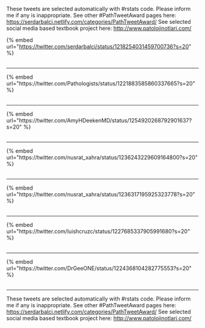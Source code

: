 

These tweets are selected automatically with #rstats code. Please inform me if any is inappropriate.
See other #PathTweetAward pages here: https://serdarbalci.netlify.com/categories/PathTweetAward/ 
See selected social media based textbook project here: http://www.patolojinotlari.com/

{% embed url="https://twitter.com/serdarbalci/status/1218254031459700736?s=20" %}<br>
<br>
<hr>
{% embed url="https://twitter.com/Pathologists/status/1221883585860337665?s=20" %}<br>
<br>
<hr>
{% embed url="https://twitter.com/AmyHDeekenMD/status/1254920268792901637?s=20" %}<br>
<br>
<hr>
{% embed url="https://twitter.com/nusrat_xahra/status/1236243229609164800?s=20" %}<br>
<br>
<hr>
{% embed url="https://twitter.com/nusrat_xahra/status/1236317195925323778?s=20" %}<br>
<br>
<hr>
{% embed url="https://twitter.com/luishcruzc/status/1227685337905991680?s=20" %}<br>
<br>
<hr>
{% embed url="https://twitter.com/DrGeeONE/status/1224368104282775553?s=20" %}<br>
<br>
<hr>


These tweets are selected automatically with #rstats code. Please inform me if any is inappropriate.
See other #PathTweetAward pages here: https://serdarbalci.netlify.com/categories/PathTweetAward/ 
See selected social media based textbook project here: http://www.patolojinotlari.com/
